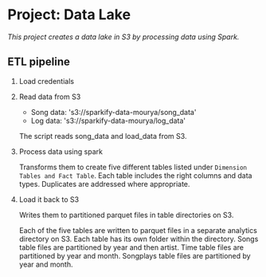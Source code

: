 # Project: Data Lake

*This project creates a data lake in S3 by processing data using Spark.*

## ETL pipeline

1. Load credentials
2. Read data from S3
    - Song data: 's3://sparkify-data-mourya/song_data'
    - Log data: 's3://sparkify-data-mourya/log_data'

    The script reads song_data and load_data from S3.

3. Process data using spark

    Transforms them to create five different tables listed under `Dimension Tables and Fact Table`.
    Each table includes the right columns and data types. Duplicates are addressed where appropriate.

4. Load it back to S3

    Writes them to partitioned parquet files in table directories on S3.

    Each of the five tables are written to parquet files in a separate analytics directory on S3. Each table has its own folder within the directory. Songs table files are partitioned by year and then artist. Time table files are partitioned by year and month. Songplays table files are partitioned by year and month.

